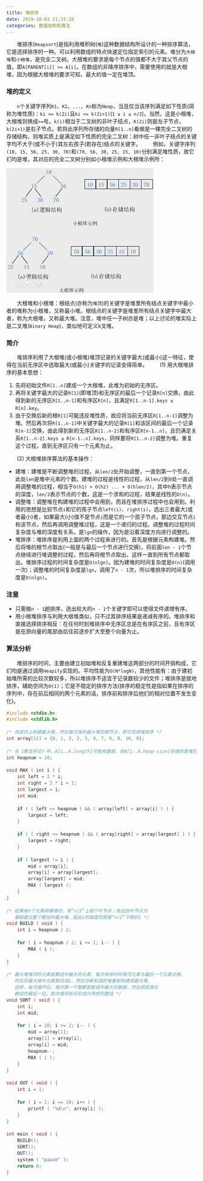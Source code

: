 ```yaml
---
title: 堆排序
date: 2019-10-03 21:33:28
categories: 数据结构和算法
---
```

&emsp;&emsp;堆排序(`Heapsort`)是指利用堆积树(`堆`)这种数据结构所设计的一种排序算法，它是选择排序的一种。可以利用数组的特点快速定位指定索引的元素。堆分为`大根堆`和`小根堆`，是完全二叉树。大根堆的要求是每个节点的值都不大于其父节点的值，即`A[PARENT[i]] >= A[i]`。在数组的非降序排序中，需要使用的就是大根堆，因为根据大根堆的要求可知，最大的值一定在堆顶。

### 堆的定义

&emsp;&emsp;`n`个关键字序列`K1`、`K2`、`...`、`Kn`称为`Heap`，当且仅当该序列满足如下性质(简称为堆性质)：`ki <= k(2i)`且`ki <= k(2i+1)`(`1 ≤ i ≤ n/2`)。当然，这是小根堆，大根堆则换成`>=`号。`k(i)`相当于二叉树的非叶子结点，`K(2i)`则是左子节点，`k(2i+1)`是右子节点。若将此序列所存储的向量`R[1..n]`看做是一棵完全二叉树的存储结构，则堆实质上是满足如下性质的完全二叉树：树中任一非叶子结点的关键字均不大于(或不小于)其左右孩子(若存在)结点的关键字。
&emsp;&emsp;例如，关键字序列`(10, 15, 56, 25, 30, 70)`和`(70, 56, 30, 25, 15, 10)`分别满足堆性质，故它们均是堆，其对应的完全二叉树分别如小根堆示例和大根堆示例所：

<img src="./堆排序/1.png">

&emsp;&emsp;大根堆和小根堆：根结点(亦称为`堆顶`)的关键字是堆里所有结点关键字中最小者的堆称为小根堆，又称最小堆。根结点的关键字是堆里所有结点关键字中最大者，称为大根堆，又称最大堆。注意，堆中任一子树亦是堆；以上讨论的堆实际上是二叉堆(`Binary Heap`)，类似地可定义k叉堆。

### 简介

&emsp;&emsp;堆排序利用了大根堆(或小根堆)堆顶记录的关键字最大(或最小)这一特征，使得在当前无序区中选取最大(或最小)关键字的记录变得简单。
&emsp;&emsp;(1) 用大根堆排序的基本思想：

1. 先将初始文件`R[1..n]`建成一个大根堆，此堆为初始的无序区。
2. 再将关键字最大的记录`R[1]`(即堆顶)和无序区的最后一个记录`R[n]`交换，由此得到新的无序区`R[1..n-1]`和有序区`R[n]`，且满足`R[1..n-1].keys ≤ R[n].key`。
3. 由于交换后新的根`R[1]`可能违反堆性质，故应将当前无序区`R[1..n-1]`调整为堆。然后再次将`R[1..n-1]`中关键字最大的记录`R[1]`和该区间的最后一个记录`R[n-1]`交换，由此得到新的无序区`R[1..n-2]`和有序区`R[n-1..n]`，且仍满足关系`R[1..n-2].keys ≤ R[n-1..n].keys`，同样要将`R[1..n-2]`调整为堆。重复这个过程，直到无序区只有一个元素为止。

&emsp;&emsp;(2) 大根堆排序算法的基本操作：

- 建堆：建堆是不断调整堆的过程，从`len/2`处开始调整，一直到第一个节点，此处`len`是堆中元素的个数。建堆的过程是线性的过程，从`len/2`到`0`处一直调用调整堆的过程，相当于`O(h1) + O(h2) ... + O(hlen/2)`，其中h表示节点的深度，`len/2`表示节点的个数，这是一个求和的过程，结果是线性的`O(n)`。
- 调整堆：调整堆在构建堆的过程中会用到，而且在堆排序过程中也会用到。利用的思想是比较节点`i`和它的孩子节点`left(i)`、`right(i)`，选出三者最大(或者最小)者，如果最大(小)值不是节点`i`而是它的一个孩子节点，那边交互节点`i`和该节点，然后再调用调整堆过程，这是一个递归的过程。调整堆的过程时间复杂度与堆的深度有关系，是`lgn`的操作，因为是沿着深度方向进行调整的。
- 堆排序：堆排序是利用上面的两个过程来进行的。首先是根据元素构建堆。然后将堆的根节点取出(一般是与最后一个节点进行交换)，将前面`len - 1`个节点继续进行堆调整的过程，然后再将根节点取出，这样一直到所有节点都取出。堆排序过程的时间复杂度是`O(nlgn)`。因为建堆的时间复杂度是`O(n)`(调用一次)；调整堆的时间复杂度是`lgn`，调用了`n - 1`次，所以堆排序的时间复杂度是`O(nlgn)`。

### 注意

- 只需做`n - 1`趟排序，选出较大的`n - 1`个关键字即可以使得文件递增有序。
- 用小根堆排序与利用大根堆类似，只不过其排序结果是递减有序的。堆排序和直接选择排序相反：在任何时刻堆排序中无序区总是在有序区之前，且有序区是在原向量的尾部由后往前逐步扩大至整个向量为止。

### 算法分析

&emsp;&emsp;堆排序的时间，主要由建立初始堆和反复重建堆这两部分的时间开销构成，它们均是通过调用`Heapify`实现的。平均性能为`O(N*logN)`，其他性能有：由于建初始堆所需的比较次数较多，所以堆排序不适宜于记录数较少的文件；堆排序是就地排序，辅助空间为`O(1)`；它是不稳定的排序方法(排序的稳定性是指如果在排序的序列中，存在前后相同的两个元素的话，排序前和排序后他们的相对位置不发生变化)。

``` cpp
#include <stdio.h>
#include <stdlib.h>
​
/* 自底向上构建最大堆，然后每次保存最大堆的根节点，即可完成堆排序 */
int array[11] = {0, 1, 3, 2, 5, 4, 7, 6, 8, 10, 9};
​
/* 在《算法导论》中，A[1..A.length]可能有数据，但A[1..A.heap-size]存储的是堆的有效数据 */
int heapnum = 10;
​
void MAX ( int i ) {
    int left = 2 * i;
    int right = 2 * i + 1;
    int largest = i;
    int mid;
​
    if ( ( left <= heapnum ) && ( array[left] > array[i] ) ) {
        largest = left;
    }
​
    if ( ( right <= heapnum ) && ( array[right] > array[largest] ) ) {
        largest = right;
    }
​
    if ( largest != i ) {
        mid = array[i];
        array[i] = array[largest];
        array[largest] = mid;
        MAX ( largest );
    }
}
​
/* 如果有n个元素构建堆时，有“n/2”上限个叶节点；依这些叶节点为
   基础建立整个数组的最大堆，因此i的取值范围是“n/2”下限到1 */
void BUILD ( void ) {
    int i = heapnum / 2;
​
    for ( i = heapnum / 2; i >= 1; i-- ) {
        MAX ( i );
    }
}
​
/* 最大堆堆顶的元素是数组中最大的元素，每次排序时将堆顶元素与最后一个元素交换，
   然后将最大堆中元素数目减1，然后将新形成的堆重新构建成最大堆。
   这样，每次循环后，堆的第一个数都是数组中最大的数据，然后把其放在
   数组的最后一位。依次循环即可形成升序排列数组 */
void SORT ( void ) {
    int i;
    int mid;
​
    for ( i = 10; i >= 2; i-- ) {
        mid = array[1];
        array[1] = array[i];
        array[i] = mid;
        heapnum--;
        MAX ( 1 );
    }
}
​
void OUT ( void ) {
    int i = 1;
​
    for ( i = 1; i <= 10; i++ ) {
        printf ( "%d\n", array[i] );
    }
}
​
int main ( void ) {
    BUILD();
    SORT();
    OUT();
    system ( "pause" );
    return 0;
}
```